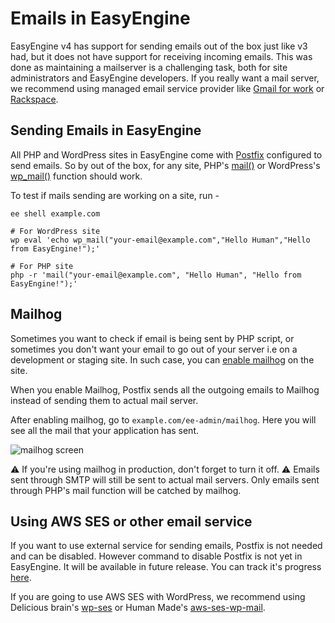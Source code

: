 # Emails in EasyEngine

EasyEngine v4 has support for sending emails out of the box just like v3 had, but it does not have support for receiving incoming emails. This was done as maintaining a mailserver is a challenging task, both for site administrators and EasyEngine developers. If you really want a mail server, we recommend using managed email service provider like [Gmail for work](https://gsuite.google.co.in/intl/en_in/products/gmail/) or [Rackspace](https://www.rackspace.com/en-in/email-hosting/).

## Sending Emails in EasyEngine

All PHP and WordPress sites in EasyEngine come with [Postfix](http://www.postfix.org/) configured to send emails. So by out of the box, for any site, PHP's [mail()](http://php.net/manual/en/function.mail.php) or WordPress's [wp_mail()](https://developer.wordpress.org/reference/functions/wp_mail/) function should work.

To test if mails sending are working on a site, run - 
```
ee shell example.com

# For WordPress site
wp eval 'echo wp_mail("your-email@example.com","Hello Human","Hello from EasyEngine!");'

# For PHP site
php -r 'mail("your-email@example.com", "Hello Human", "Hello from EasyEngine!");'
```

## Mailhog

Sometimes you want to check if email is being sent by PHP script, or sometimes you don't want your email to go out of your server i.e on a development or staging site. In such case, you can [enable mailhog](https://github.com/EasyEngine/docs/blob/master/commands/mailhog/enable.md) on the site.

When you enable Mailhog, Postfix sends all the outgoing emails to Mailhog instead of sending them to actual mail server.

After enabling mailhog, go to `example.com/ee-admin/mailhog`. Here you will see all the mail that your application has sent.

![mailhog screen](https://user-images.githubusercontent.com/8456197/48132429-7edc6400-e2b9-11e8-919e-08c20bfe9366.png)

:warning: If you're using mailhog in production, don't forget to turn it off.
:warning: Emails sent through SMTP will still be sent to actual mail servers. Only emails sent through PHP's mail function will be catched by mailhog.

## Using AWS SES or other email service

If you want to use external service for sending emails, Postfix is not needed and can be disabled. However command to disable Postfix is not yet in EasyEngine. It will be available in future release. You can track it's progress [here](https://github.com/EasyEngine/easyengine/issues/1276).

If you are going to use AWS SES with WordPress, we recommend using Delicious brain's [wp-ses](https://wordpress.org/plugins/wp-ses/) or Human Made's [aws-ses-wp-mail](https://github.com/humanmade/aws-ses-wp-mail).